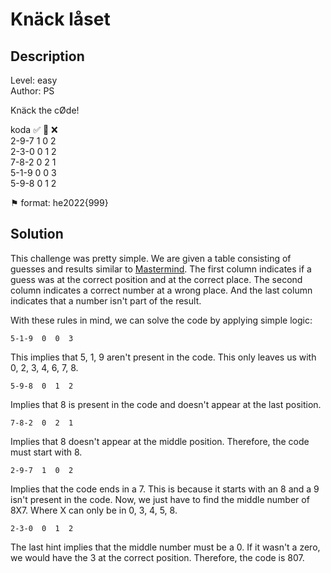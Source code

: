 # Knäck låset

## Description
Level: easy<br/>
Author: PS

Knäck the cØde!

koda   ✅ 🔀 ❌   
2-9-7  1  0  2   
2-3-0  0  1  2   
7-8-2  0  2  1   
5-1-9  0  0  3   
5-9-8  0  1  2   

⚑ format: he2022{999}

## Solution

This challenge was pretty simple. We are given a table consisting of guesses and results similar to
[Mastermind](https://en.wikipedia.org/wiki/Mastermind_(board_game)). The first column indicates if a guess was at the
correct position and at the correct place. The second column indicates a correct number at a wrong place. And the last
column indicates that a number isn't part of the result.

With these rules in mind, we can solve the code by applying simple logic:

``` 
5-1-9  0  0  3   
```

This implies that 5, 1, 9 aren't present in the code. This only leaves us with 0, 2, 3, 4, 6, 7, 8.

``` 
5-9-8  0  1  2 
```

Implies that 8 is present in the code and doesn't appear at the last position.

```
7-8-2  0  2  1  
```

Implies that 8 doesn't appear at the middle position. Therefore, the code must start with 8.

```
2-9-7  1  0  2  
```

Implies that the code ends in a 7. This is because it starts with an 8 and a 9 isn't present in the code. Now, we just
have to find the middle number of 8X7. Where X can only be in 0, 3, 4, 5, 8.

```
2-3-0  0  1  2   
```

The last hint implies that the middle number must be a 0. If it wasn't a zero, we would have the 3 at the correct
position. Therefore, the code is 807.

